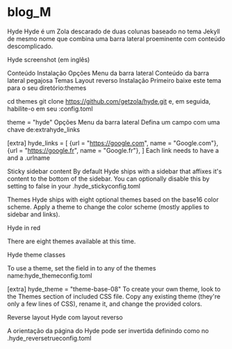 # blog_M
Hyde
Hyde é um Zola descarado de duas colunas baseado no tema Jekyll de mesmo nome que combina uma barra lateral proeminente com conteúdo descomplicado.

Hyde screenshot (em inglês)

Conteúdo
Instalação
Opções
Menu da barra lateral
Conteúdo da barra lateral pegajosa
Temas
Layout reverso
Instalação
Primeiro baixe este tema para o seu diretório:themes

cd themes
git clone https://github.com/getzola/hyde.git
e, em seguida, habilite-o em seu :config.toml

theme = "hyde"
Opções
Menu da barra lateral
Defina um campo com uma chave de:extrahyde_links

[extra]
hyde_links = [
    {url = "https://google.com", name = "Google.com"},
    {url = "https://google.fr", name = "Google.fr"},
]
Each link needs to have a and a .urlname

Sticky sidebar content
By default Hyde ships with a sidebar that affixes it's content to the bottom of the sidebar. You can optionally disable this by setting to false in your .hyde_stickyconfig.toml

Themes
Hyde ships with eight optional themes based on the base16 color scheme. Apply a theme to change the color scheme (mostly applies to sidebar and links).

Hyde in red

There are eight themes available at this time.

Hyde theme classes

To use a theme, set the field in to any of the themes name:hyde_themeconfig.toml

[extra]
hyde_theme = "theme-base-08"
To create your own theme, look to the Themes section of included CSS file. Copy any existing theme (they're only a few lines of CSS), rename it, and change the provided colors.

Reverse layout
Hyde com layout reverso

A orientação da página do Hyde pode ser invertida definindo como no .hyde_reversetrueconfig.toml

